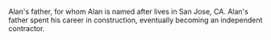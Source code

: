 Alan's father, for whom Alan is named after lives in San Jose, CA.
Alan's father spent his career in construction, eventually becoming an
independent contractor.